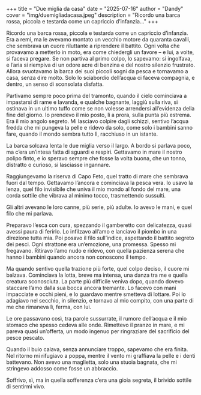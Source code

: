 +++
title = "Due miglia da casa"
date = "2025-07-16"
author = "Dandy"
cover = "img/duemigliadacasa.jpeg"
description = "Ricordo una barca rossa, piccola e testarda come un capriccio d’infanzia..."
+++

Ricordo una barca rossa, piccola e testarda come un capriccio d’infanzia. Era a remi, ma le avevamo montato un vecchio motore da quaranta cavalli,
che sembrava un cuore riluttante a riprendere il battito. Ogni volta che provavamo a metterlo in moto, era come chiedergli un favore – e lui, a volte, si faceva pregare. Se non partiva al primo colpo, lo sapevamo: si ingolfava, e l’aria si riempiva di un odore acre di benzina e del nostro silenzio frustrato. Allora svuotavamo la barca dei suoi piccoli sogni da pesca e tornavamo a casa, senza dire molto. Solo lo sciabordio dell’acqua ci faceva compagnia, e dentro, un senso di sconsolata disfatta.

Partivamo sempre poco prima del tramonto, quando il cielo cominciava a impastarsi di rame e lavanda, e qualche bagnante, laggiù sulla riva, si ostinava in un ultimo tuffo come se non volesse arrendersi all’evidenza della fine del giorno. Io prendevo il mio posto, lì a prora, sulla punta più estrema. Era il mio angolo segreto. Mi lasciavo colpire dagli schizzi, sentivo l’acqua fredda che mi pungeva la pelle e ridevo da solo, come solo i bambini sanno fare, quando il mondo sembra tutto lì, racchiuso in un istante.

La barca solcava lenta le due miglia verso il largo. A bordo si parlava poco, ma c’era un’intesa fatta di sguardi e respiri. Gettavamo in mare il nostro polipo finto, e io speravo sempre che fosse la volta buona, che un tonno, distratto o curioso, si lasciasse ingannare.

Raggiungevamo la riserva di Capo Feto, quel tratto di mare che sembrava fuori dal tempo. Gettavamo l’àncora e cominciava la pesca vera. Io usavo la lenza, quel filo invisibile che univa il mio mondo al fondo del mare, una corda sottile che vibrava al minimo tocco, trasmettendo sussulti.

Gli altri avevano le loro canne, più serie, più adulte. Io avevo le mani, e quel filo che mi parlava.

Preparavo l’esca con cura, spezzando il gamberetto con delicatezza, quasi avessi paura di ferirlo. Lo infilzavo all’amo e lanciavo il piombo in una direzione tutta mia. Poi posavo il filo sull’indice, aspettando il battito segreto dei pesci. Ogni strattone era un’emozione, una promessa. Spesso mi fregavano.
Ritiravo l’amo nudo e ridevo, con quella pazienza serena che hanno i bambini quando ancora non conoscono il tempo.

Ma quando sentivo quella trazione più forte, quel colpo deciso, il cuore mi balzava. Cominciava la lotta, breve ma intensa, una danza tra me e quella creatura sconosciuta. La parte più difficile veniva dopo, quando dovevo staccare l’amo dalla sua bocca ancora tremante. Lo facevo con mani impacciate e occhi pieni, e lo guardavo mentre smetteva di lottare. Poi lo adagiavo nel secchio, in silenzio, e tornavo al mio compito, con una parte di me che rimaneva lì, ferma, con lui.

Le ore passavano così, tra parole sussurrate, il rumore dell’acqua e il mio stomaco che spesso cedeva alle onde. Rimettevo il pranzo in mare,
e mi pareva quasi un’offerta, un modo ingenuo per ringraziare del sacrificio del pesce pescato.

Quando il buio calava, senza annunciare troppo, sapevamo che era finita. Nel ritorno mi rifugiavo a poppa, mentre il vento mi graffiava la pelle e i denti battevano. Non avevo una maglietta, solo una stuoia bagnata, che mi stringevo addosso come fosse un abbraccio.

Soffrivo, sì, ma in quella sofferenza c’era una gioia segreta, il brivido sottile di sentirmi vivo.
